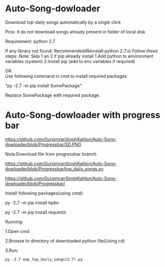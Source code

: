 # Auto-Song-dowloader
Download top-daily songs automatically by a single click

Pros: It do not download songs already present in folder of local disk

Requirement: python 2.7

If any library not found:
  Recommended(Reinstall python 2.7.x)
  Follow these steps:
  Note: Skip 1 an 2 if pip already install
  1.Add python to environment variables (system)
  2.Install pip (add to env variables if required)

OR  
  Use following command in cmd to install required packages
  
  "py -2.7 -m pip install SomePackage"
  
  Replace SomePackage with required package.
  
# Auto-Song-dowloader with progress bar

https://github.com/GursimranSinghKahlon/Auto-Song-dowloader/blob/Progressbar/SD.PNG

Note:Download file from progressbar branch

https://github.com/GursimranSinghKahlon/Auto-Song-dowloader/blob/Progressbar/top_daily_songs.py

https://github.com/GursimranSinghKahlon/Auto-Song-dowloader/blob/Progressbar/

Install following packages(using cmd):

  py -2.7 -m pip install tqdm
  
  py -2.7 -m pip install requests

Running:

  1.Open cmd
  
  2.Browse to directory of downloaded python file(Using cd)
  
  3.Run:
  
    py -2.7 wap_top_daily_songs(2.7).py

